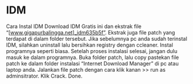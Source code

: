 # IDM
Cara Instal IDM  Download IDM Gratis ini dan ekstrak file “[www.gigapurbalingga.net]_idm635b5f”. Ekstrak juga file patch yang terdapat di dalam folder tersebut. Jika sebelumnya pc anda sudah terinstal IDM, silahkan uninstall lalu bersihkan registry dengan ccleaner. Instal programnya seperti biasa. Setelah proses instalasi selesai, jangan dulu masuk ke dalam programnya. Buka folder patch, lalu copy pastekan file patch ke dalam folder instalasi “Internet Download Manager” di pc atau laptop anda. Jalankan file patch dengan cara klik kanan >> run as adminsitrator. Klik Crack. Done.
